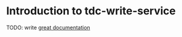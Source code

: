 # Introduction to tdc-write-service

TODO: write [great documentation](http://jacobian.org/writing/what-to-write/)
